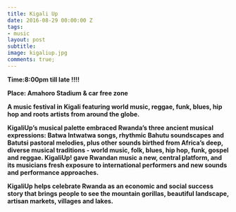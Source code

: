 ```yaml
---
title: Kigali Up
date: 2016-08-29 00:00:00 Z
tags:
- music
layout: post
subtitle: 
image: kigaliup.jpg
comments: true;
---
```


<strong>Time:8:00pm till late !!!!

<strong>Place: Amahoro Stadium & car free zone

<strong>

A music festival in Kigali featuring world music, reggae, funk, blues, hip hop and roots artists from around the globe.


KigaliUp’s musical palette embraced Rwanda’s three ancient musical expressions: Batwa Intwatwa songs, rhythmic Bahutu soundscapes and Batutsi pastoral melodies, plus other sounds birthed from Africa’s deep, diverse musical traditions - world music, folk, blues, hip hop, funk, gospel and reggae. KigaliUp! gave Rwandan music a new, central platform, and its musicians fresh exposure to international performers and new sounds and performance approaches.

KigaliUp helps celebrate Rwanda as an economic and social success story that brings people to see the mountain gorillas, beautiful landscape, artisan markets, villages and lakes.
